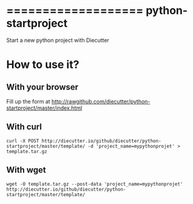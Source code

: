 ===================
python-startproject
===================

Start a new python project with Diecutter


How to use it?
==============

With your browser
-----------------

Fill up the form at http://rawgithub.com/diecutter/python-startproject/master/index.html


With curl
---------

    curl -X POST http://diecutter.io/github/diecutter/python-startproject/master/template/ -d 'project_name=mypythonprojet' > template.tar.gz


With wget
---------

    wget -O template.tar.gz --post-data 'project_name=mypythonprojet' http://diecutter.io/github/diecutter/python-startproject/master/template/
